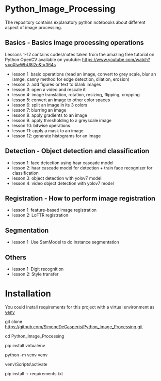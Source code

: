# Python_Image_Processing
The repository contains explanatory python notebooks about different aspect of image processing.

## Basics - Basics image processing operations
Lessons 1-12 contains codes/notes taken from the amazing free tutorial on Python OpenCV available on youtube: https://www.youtube.com/watch?v=oXlwWbU8l2o&t=364s
- lesson 1: basic operations (read an image, convert to grey scale, blur an iamge, canny method for edge detection, dilation, erosion)
- lesson 2: add figures or text to blank images
- lesson 3: open a video and rescale it
- lesson 4: image translation, rotation, resizing, flipping, cropping
- lesson 5: convert an image to other color spaces
- lesson 6: split an image in its 3 colors
- lesson 7: blurring an image
- lesson 8: apply gradients to an image
- lesson 9: apply thresholding to a greyscale image
- lesson 10: bitwise operations
- lesson 11: apply a mask to an image
- lesson 12: generate histograms for an image

## Detection - Object detection and classification
- lesson 1: face detection using haar cascade model
- lesson 2: haar cascade model for detection + train face recognizer for classification
- lesson 3: object detection with yolov7 model
- lesson 4: video object detection with yolov7 model

## Registration - How to perform image registration
- lesson 1: feature-based image registration
- lesson 2: LoFTR registration

## Segmentation
- lesson 1: Use SamModel to do instance segmentation

## Others
- lesson 1: Digit recognition
- lesson 2: Style transfer

# Installation
You could install requirements for this project with a virtual environment as [venv](https://docs.python.org/3/library/venv.html)  

git clone https://github.com/SimoneDeGasperis/Python_Image_Processing.git  

cd Python_Image_Processing  

pip install virtualenv  

python -m venv venv  

venv\Scripts\activate  

pip install -r requirements.txt
